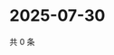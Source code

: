 # 2025-07-30

共 0 条

<!-- BEGIN ZHIHUQUESTIONS -->
<!-- 最后更新时间 Wed Jul 30 2025 07:12:07 GMT+0800 (China Standard Time) -->

<!-- END ZHIHUQUESTIONS -->
